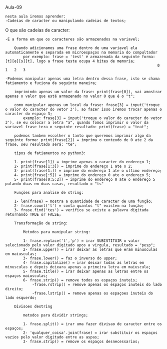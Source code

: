 Aula-09

    nesta aula iremos aprender:
    -Cadeias de caracter ou manipulando cadeias de textos;

O que são cadeias de caracter:
    
    -É a forma em que os caracteres são armazenados na variavel;
       
        Quando adicionamos uma frase dentro de uma variavel ela automaticamente e separada em microespaços na memoria do compultador
            por exemplo: frase = 'test' é armazenada da seguinte forma: [t][e][s][t], logo a frase teste ocupa 4 bites de memoria;
                                                                        0   1   2   3
    
    -Podemos manipular apenas uma letra dentro dessa frase, isto se chama fatiamento e fuciona da seguinte maneira;
        
        imprimindo apenas um valor da frase: print(frase[0]), vai amostrar apenas o valor que está armazenado no valor 0 que é o "t";
        
        como manipular apenas um local da frase: frase[3] = input('troque o valor do caracter do vetor 3'), ao fazer isso iremos trocar apenas o caracter do espaço 3;
            exemplo: frase[3] = input('troque o valor do caracter do vetor 3'), se eu colocar a letra "a", quando fomos imprimir o valor da variavel frase tera o seguinte resultado: print(frase) = "teat";
        
        podemos tambem escolher o tanto que queremos imprimir algo da seguinte forma: print(frase[2]) = imprima o conteudo de 0 ate 2 da frase, seu resultado será: "te";

        tipos de fatiamentos no python3:

        1- print(frase[1]) = imprime apenas o caracter do endereço 1;
        2- print(frase[1:3]) = imprime do endereço 1 ate o 2;
        3- print(frase[1:]) = imprime do endereço 1 ate o ultimo endereço;
        4- print(frase[:5]) = imprime do endereço 0 ate o endereço 5;
        5- print(frase[0:5:2]) = imprime do endereço 0 ate o endereço 5 pulando duas em duas casas, resultado = "ts"

        Funções para analise de string:
        
        1- len(frase) = mostra a quantidade de caracter de uma função;
        2- frase.count('t') = conta quantos "t" existem na função;
        3- frase.find('tes') = verifica se existe a palavra digitada retornando TRUE or FALSE;

        Transformação de string:
            
            Metodos para manipular string:
            
            1- frase.replace('t','p') = irar SUBISTITUIR o valor selecionado pelo valor digitado apos a virgula, resultado = "pesp";
            2- frase.upper() = irar deixar as letras que eram minusculas em maiusculas;
            3- frase.lower() = faz o inverso do upper;
            4- frase.capitalize() = irar deixar todas as letras em minusculas e depois deixara apenas a primeira letra em maiuscula;
            5- frase.title() = irar deixar apenas as letras entre os espaços maiusculas;
            6- frase.strip() = remove todos os espaços inuteis;
                -frase.rstrip() = remove apenas os espaços inuteis do lado direito;
                -frase.lstrip() = remove apenas os espaçoes inuteis do lado esquerdo;
            
        Divisoes destring

            metodos para dividir strings;

            1- frase.split() = irar uma fazer divisao de caracter entre os espaços;
            2- 'qualquer_coisa'.join(frase) = irar substituir os espaços vazios pelo valor digitado entre as aspas;
            3- frase.strip() = remove os espaços desnecessarios;
